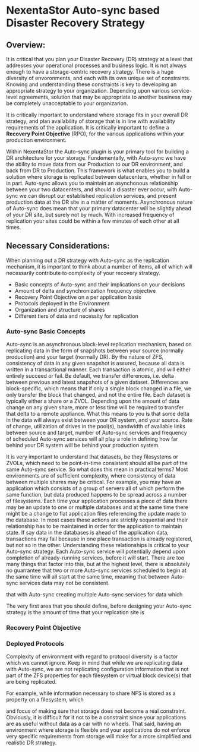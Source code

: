 # NexentaStor Auto-sync based Disaster Recovery Strategy #


## Overview: ##
It is critical that you plan your Disaster Recovery (DR) strategy at a level that addresses your operational processes and business logic. It is not always enough to have a storage-centric recovery strategy. There is a huge diversity of envoronments, and each with its own unique set of constraints. Knowing and understanding these constraints is key to developing an appropriate strategy to your organization. Depending upon various service-level agreements, solution that may be appropriate to another business may be completely unacceptable to your organizarion.

It is critically important to understand where storage fits in your overall DR strategy, and plan availability of storage that is in line with availability requirements of the application. It is critically important to define a **Recovery Point Objective** (RPO), for the various applications within your production environment.


Within NexentaStor the Auto-sync plugin is your primary tool for building a DR architecture for your storage. Fundementally, with Auto-sync we have the ability to move data from our Production to our DR environment, and back from DR to Production. This framework is what enables you to build a solution where storage is replicated between datacenters, whether in full or in part. Auto-sync allows you to maintain an asynchonous relationship between your two datacenters, and should a disaster ever occur, with Auto-sync we can disrupt our established replication services, and present production data at the DR site in a matter of moments. Asynchronous nature of Auto-sync does mean that your primary datacenter will be slightly ahead of your DR site, but surely not by much. With increased frequency of replication your sites could be within a few minutes of each other at all times.


## Necessary Considerations: ##
When planning out a DR strategy with Auto-sync as the replication mechanism, it is important to think about a number of items, all of which will necessarily contribute to complexity of your recovery strategy.

* Basic concepts of Auto-sync and their implications on your decisions
* Amount of delta and synchronization frequency objective
* Recovery Point Objective on a per application basis
* Protocols deployed in the Environment
* Organization and structure of shares
* Different tiers of data and necessity for replication

### Auto-sync Basic Concepts ###
Auto-sync is an asynchronous block-level replication mechanism, based on replicating data in the form of snapshots between your source (normally production) and your target (normally DR). By the nature of ZFS, consistency of data in any given snapshot is assured, because all data is written in a transactional manner. Each transaction is atomic, and will either entirely succeed or fail. Be default, we transfer differences, i.e. delta between previous and latest snapshots of a given dataset. Differences are block-specific, which means that if only a single block changed in a file, we only transfer the block that changed, and not the entire file. Each dataset is typically either a share or a ZVOL. Depending upon the amount of data change on any given share, more or less time will be required to transfer that delta to a remote appliance. What this means to you is that some delta in the data will always exist between your DR system, and your source. Rate of change, utilization of drives in the pool(s), bandwidth of available links between source and target, number of Auto-sync services and frequency of scheduled Auto-sync services will all play a role in defining how far behind your DR system will be behind your production system.

It is very important to understand that datasets, be they filesystems or ZVOLs, which need to be point-in-time consistent should all be part of the same Auto-sync service. So what does this mean in practical terms? Most environments are of sufficient complexity, where consistency of data between multiple shares may be critical. For example, you may have an application which consists of a group of servers all of which perform the same function, but data produced happens to be spread across a number of filesystems. Each time your application processes a piece of data there may be an update to one or multiple databases and at the same time there might be a change to flat application files referencing the update made to the database. In most cases these actions are strictily sequential and their relationship has to be maintained in order for the application to maintain state. If say data in the databases is ahead of the application data, transactions may fail because in one place transaction is already registered, but not so in the other. Understanding these relationships is critical to your Auto-sync strategy. Each Auto-sync service will potentially depend upon completion of already-running services, before it will start. There are too many things that factor into this, but at the highest level, there is absolutely no guarrantee that two or more Auto-sync services scheduled to begin at the same time will all start at the same time, meaning that between Auto-sync services data may not be consistent.



 that with Auto-sync creating multiple Auto-sync services for data which 


 The very first area that you should define, before designing your Auto-sync strategy is the amount of time that your replcation site is 

### Recovery Point Objective ###


### Deployed Protocols ###
Complexity of environment with regard to protocol diversity is a factor which we cannot ignore. Keep in mind that while we are replicating data with Auto-sync, we are not replicating configuration information that is not part of the ZFS properties for each filesystem or virtual block device(s) that are being replicated.

For example, while information necessary to share NFS is stored as a property on a filesystem, which 


and focus of making sure that storage does not become a real constraint. Obviously, it is difficult for it not to be a constraint since your applications are as useful without data as a car with no wheels. That said, having an environment where storage is flexible and your applications do not enforce very specific requirements from storage will make for a more simplified and realistic DR strategy.